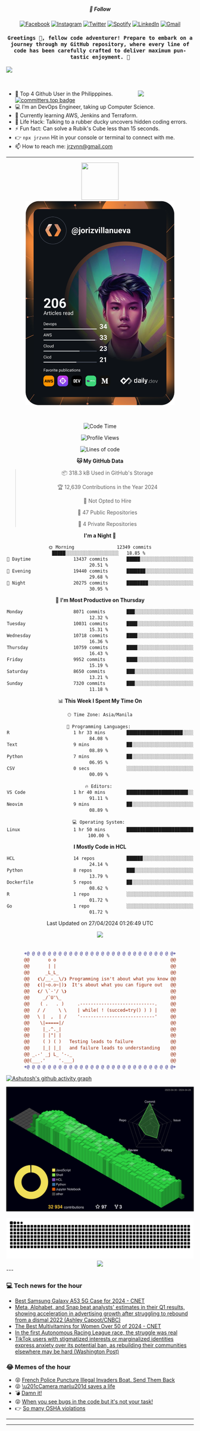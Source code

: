<h5 align="center">💬 Follow</h5>
<div align="center">

[![Facebook](https://img.shields.io/badge/Facebook-%231877F2.svg?style=for-the-badge&logo=Facebook&logoColor=white)](https://www.facebook.com/Horisyo/)
[![Instagram](https://img.shields.io/badge/Instagram-%23E4405F.svg?style=for-the-badge&logo=Instagram&logoColor=white)](https://www.instagram.com/jrzvnn_/)
[![Twitter](https://img.shields.io/badge/Twitter-%231DA1F2.svg?style=for-the-badge&logo=Twitter&logoColor=white)](https://twitter.com/jrz_studies)
[![Spotify](https://img.shields.io/badge/Spotify-%231ED760.svg?style=for-the-badge&logo=Spotify&logoColor=white)](https://open.spotify.com/user/217td4qrc6mzqjodfalmzjpdi?si=b93099b9078c4ccb)
[![LinkedIn](https://img.shields.io/badge/LinkedIn-%230077B5.svg?style=for-the-badge&logo=LinkedIn&logoColor=white)](https://www.linkedin.com/in/jrz-vnn/)
[![Gmail](https://img.shields.io/badge/Gmail-D14836?style=for-the-badge&logo=gmail&logoColor=white)](mailto:jrzvnn@gmail.com)

</div>
<h4 align="center"><samp>Greetings 👋, fellow code adventurer! Prepare to embark on a journey through my GitHub repository, where every line of code has been carefully crafted to deliver maximum pun-tastic enjoyment. 🚀 </samp></h4>

<!--horizontal divider(gradiant)-->
<img src="https://user-images.githubusercontent.com/73097560/115834477-dbab4500-a447-11eb-908a-139a6edaec5c.gif">

&nbsp; 

<img align='right' src='https://github.com/Rishit-dagli/Rishit-dagli/blob/master/images/octocat-anime.gif' width='150"'>

- 🚀 Top 4 Github User in the Philipppines. [![committers.top badge](https://user-badge.committers.top/philippines/jrzvnn.svg)](https://user-badge.committers.top/philippines/USERNAME)
- 💻 I’m an DevOps Engineer, taking up Computer Science.
- 🤖 Currently learning AWS, Jenkins and Terraform.
- 🎯 Life Hack: Talking to a rubber ducky uncovers hidden coding errors.
- ⚡ Fun fact: Can solve a Rubik's Cube less than 15 seconds.
- 👉 `npx jrzvnn` Hit in your console or terminal to connect with me.
- 📫 How to reach me: jrzvnn@gmail.com

---

<!--🖼️OCTOCAT-->
<p align="center">

<img src="https://media.giphy.com/media/IP7sarl7C5lSFCw9rG/giphy.gif"  width="100px" height="100px">
<br />
<a href="https://app.daily.dev/jorizvillanueva"><img src="https://github.com/jrzvnn/jrzvnn/blob/main/devcard.svg" width="400" alt="Joriz Dev Card"/></a>
</p>

<br />
<div align="center">

<!--START_SECTION:waka-->
![Code Time](http://img.shields.io/badge/Code%20Time-250%20hrs%2038%20mins-blue)

![Profile Views](http://img.shields.io/badge/Profile%20Views-162-blue)

![Lines of code](https://img.shields.io/badge/From%20Hello%20World%20I%27ve%20Written-1.6%20million%20lines%20of%20code-blue)

**🐱 My GitHub Data** 

> 📦 318.3 kB Used in GitHub's Storage 
 > 
> 🏆 12,639 Contributions in the Year 2024
 > 
> 🚫 Not Opted to Hire
 > 
> 📜 47 Public Repositories 
 > 
> 🔑 4 Private Repositories 
 > 
**I'm a Night 🦉** 

```text
🌞 Morning                12349 commits       █████░░░░░░░░░░░░░░░░░░░░   18.85 % 
🌆 Daytime                13437 commits       █████░░░░░░░░░░░░░░░░░░░░   20.51 % 
🌃 Evening                19440 commits       ███████░░░░░░░░░░░░░░░░░░   29.68 % 
🌙 Night                  20275 commits       ████████░░░░░░░░░░░░░░░░░   30.95 % 
```
📅 **I'm Most Productive on Thursday** 

```text
Monday                   8071 commits        ███░░░░░░░░░░░░░░░░░░░░░░   12.32 % 
Tuesday                  10031 commits       ████░░░░░░░░░░░░░░░░░░░░░   15.31 % 
Wednesday                10718 commits       ████░░░░░░░░░░░░░░░░░░░░░   16.36 % 
Thursday                 10759 commits       ████░░░░░░░░░░░░░░░░░░░░░   16.43 % 
Friday                   9952 commits        ████░░░░░░░░░░░░░░░░░░░░░   15.19 % 
Saturday                 8650 commits        ███░░░░░░░░░░░░░░░░░░░░░░   13.21 % 
Sunday                   7320 commits        ███░░░░░░░░░░░░░░░░░░░░░░   11.18 % 
```


📊 **This Week I Spent My Time On** 

```text
🕑︎ Time Zone: Asia/Manila

💬 Programming Languages: 
R                        1 hr 33 mins        █████████████████████░░░░   84.08 % 
Text                     9 mins              ██░░░░░░░░░░░░░░░░░░░░░░░   08.89 % 
Python                   7 mins              ██░░░░░░░░░░░░░░░░░░░░░░░   06.95 % 
CSV                      0 secs              ░░░░░░░░░░░░░░░░░░░░░░░░░   00.09 % 

🔥 Editors: 
VS Code                  1 hr 40 mins        ███████████████████████░░   91.11 % 
Neovim                   9 mins              ██░░░░░░░░░░░░░░░░░░░░░░░   08.89 % 

💻 Operating System: 
Linux                    1 hr 50 mins        █████████████████████████   100.00 % 
```

**I Mostly Code in HCL** 

```text
HCL                      14 repos            ██████░░░░░░░░░░░░░░░░░░░   24.14 % 
Python                   8 repos             ███░░░░░░░░░░░░░░░░░░░░░░   13.79 % 
Dockerfile               5 repos             ██░░░░░░░░░░░░░░░░░░░░░░░   08.62 % 
R                        1 repo              ░░░░░░░░░░░░░░░░░░░░░░░░░   01.72 % 
Go                       1 repo              ░░░░░░░░░░░░░░░░░░░░░░░░░   01.72 % 
```




 Last Updated on 27/04/2024 01:26:49 UTC
<!--END_SECTION:waka-->

<img src="https://wakatime.com/share/@jrzvnn/70a4618c-7cd9-4016-b7b9-eabe75c837ee.svg">

<br />
<br />

```diff
+@ @ @ @ @ @ @ @ @ @ @ @ @ @ @ @ @ @ @ @ @ @ @ @ @ @ @ @+
@@       o o                                           @@
@@       | |                                           @@
@@      _L_L_                                          @@
@@   ❮\/__-__\/❯ Programming isn't about what you know @@
@@   ❮(|~o.o~|)❯  It's about what you can figure out   @@
@@   ❮/ \`-'/ \❯                                       @@
@@     _/`U'\_                                         @@
@@    ( .   . )     .----------------------------.     @@
@@   / /     \ \    | while( ! (succed=try() ) ) |     @@
@@   \ |  ,  | /    '----------------------------'     @@
@@    \|=====|/                                        @@
@@     |_.^._|                                         @@
@@     | |"| |                                         @@
@@     ( ) ( )   Testing leads to failure              @@
@@     |_| |_|   and failure leads to understanding    @@
@@ _.-' _j L_ '-._                                     @@
@@(___.'     '.___)                                    @@
+@ @ @ @ @ @ @ @ @ @ @ @ @ @ @ @ @ @ @ @ @ @ @ @ @ @ @ @+

```

</div>




[![Ashutosh's github activity graph](https://github-readme-activity-graph.vercel.app/graph?username=jrzvnn&theme=github-compact)](https://github.com/ashutosh00710/github-readme-activity-graph)


![svg](profile-3d-contrib/profile-night-green.svg)

<div align="center">
<img src="https://github.com/jrzvnn/jrzvnn/blob/output/github-snake-dark.svg">
</div>

<div align=center>
<img align=center src=https://metrics.lecoq.io/jrzvnn?template=classic&isocalendar=1&languages=1&achievements=1&base=header%2C%20activity%2C%20community%2C%20repositories%2C%20metadata&base.indepth=false&base.hireable=false&base.skip=false&isocalendar=false&isocalendar.duration=full-year&languages=false&languages.limit=8&languages.threshold=0%25&languages.other=false&languages.colors=github&languages.sections=most-used&languages.indepth=false&languages.analysis.timeout=15&languages.analysis.timeout.repositories=7.5&languages.categories=markup%2C%20programming&languages.recent.categories=markup%2C%20programming&languages.recent.load=300&languages.recent.days=14&achievements=false&achievements.threshold=C&achievements.secrets=true&achievements.display=detailed&achievements.limit=0&config.timezone=Asia%2FManila)
</div>
<div align="left">
---

### 💻 Tech news for the hour

<!-- TECH:START -->
 - [Best Samsung Galaxy A53 5G Case for 2024     - CNET](https://www.cnet.com/tech/mobile/best-samsung-galaxy-a53-5g-case/#ftag=CAD590a51e)
 - [Meta, Alphabet, and Snap beat analysts&#39; estimates in their Q1 results, showing acceleration in advertising growth after struggling to rebound from a dismal 2022 &lpar;Ashley Capoot/CNBC&rpar;](http://www.techmeme.com/240427/p13#a240427p13)
 - [The Best Multivitamins for Women Over 50 of 2024     - CNET](https://www.cnet.com/health/nutrition/best-vitamins-for-women-50-plus/#ftag=CAD590a51e)
 - [In the first Autonomous Racing League race, the struggle was real](https://www.theverge.com/2024/4/27/24142989/a2rl-autonomous-race-cars-f1-abu-dhabi)
 - [TikTok users with stigmatized interests or marginalized identities express anxiety over its potential ban, as rebuilding their communities elsewhere may be hard &lpar;Washington Post&rpar;](http://www.techmeme.com/240427/p12#a240427p12)<!-- TECH:END -->

### 😂 Memes of the hour

<!-- MEMES:START -->
 - 😝 [French Police Puncture Illegal Invaders Boat. Send Them Back](http://9gag.com/gag/azxb9ex)
 - 😝 [\u201cCamera man\u201d saves a life](http://9gag.com/gag/ayN5BDp)
 - 💣 [Damn it!](http://9gag.com/gag/a7o53qz)
 - 😝 [When you see bugs in the code but it&#39;s not your task!](http://9gag.com/gag/azxbXdK)
 - 👉 [So many OSHA violations](http://9gag.com/gag/aW4Z8wA)<!-- MEMES:END -->

---

---
